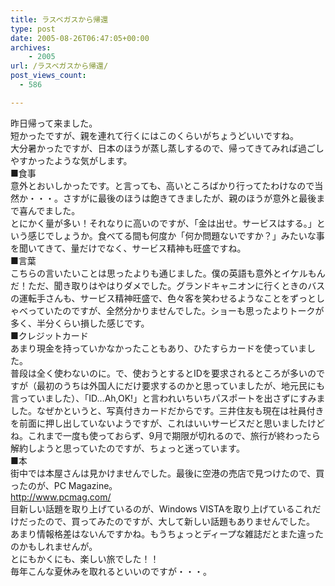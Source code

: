 ```yaml
---
title: ラスベガスから帰還
type: post
date: 2005-08-26T06:47:05+00:00
archives:
    - 2005
url: /ラスベガスから帰還/
post_views_count:
  - 586

---
```

昨日帰って来ました。  
短かったですが、親を連れて行くにはこのくらいがちょうどいいですね。  
大分暑かったですが、日本のほうが蒸し蒸しするので、帰ってきてみれば過ごしやすかったような気がします。  
■食事  
意外とおいしかったです。と言っても、高いところばかり行ってたわけなので当然か・・・。さすがに最後のほうは飽きてきましたが、親のほうが意外と最後まで喜んでました。  
とにかく量が多い！それなりに高いのですが、「金は出せ。サービスはする。」という感じでしょうか。食べてる間も何度か「何か問題ないですか？」みたいな事を聞いてきて、量だけでなく、サービス精神も旺盛ですね。  
■言葉  
こちらの言いたいことは思ったよりも通じました。僕の英語も意外とイケルもんだ！ただ、聞き取りはやはりダメでした。グランドキャニオンに行くときのバスの運転手さんも、サービス精神旺盛で、色々客を笑わせるようなことをずっとしゃべっていたのですが、全然分かりませんでした。ショーも思ったよりトークが多く、半分くらい損した感じです。  
■クレジットカード  
あまり現金を持っていかなかったこともあり、ひたすらカードを使っていました。  
普段は全く使わないのに。で、使おうとするとIDを要求されるところが多いのですが（最初のうちは外国人にだけ要求するのかと思っていましたが、地元民にも言っていました）、「ID&#8230;Ah,OK!」と言われいちいちパスポートを出さずにすみました。なぜかというと、写真付きカードだからです。三井住友も現在は社員付きを前面に押し出していないようですが、これはいいサービスだと思いましたけどね。これまで一度も使っておらず、9月で期限が切れるので、旅行が終わったら解約しようと思っていたのですが、ちょっと迷っています。  
■本  
街中では本屋さんは見かけませんでした。最後に空港の売店で見つけたので、買ったのが、PC Magazine。  
<http://www.pcmag.com/>  
目新しい話題を取り上げているのが、Windows VISTAを取り上げているこれだけだったので、買ってみたのですが、大して新しい話題もありませんでした。  
あまり情報格差はないんですかね。もうちょっとディープな雑誌だとまた違ったのかもしれませんが。  
とにもかくにも、楽しい旅でした！！  
毎年こんな夏休みを取れるといいのですが・・・。